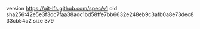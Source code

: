 version https://git-lfs.github.com/spec/v1
oid sha256:42e5e3f3dc7faa38adc1bd58ffe7bb6632e248eb9c3afb0a8e73dec833cb54c2
size 379
